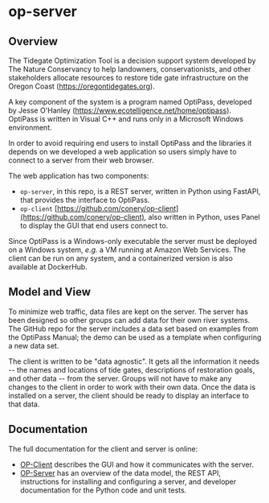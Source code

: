 # op-server

## Overview

The Tidegate Optimization Tool is a decision support system developed by The Nature Conservancy to help landowners, conservationists, and other stakeholders allocate resources to restore tide gate infrastructure on the Oregon Coast (https://oregontidegates.org).

A key component of the system is a program named OptiPass, developed by Jesse O'Hanley (https://www.ecotelligence.net/home/optipass).  OptiPass is written in Visual C++ and runs only in a Microsoft Windows environment.

In order to avoid requiring end users to install OptiPass and the libraries it depends on we developed a web application so users simply have to connect to a server from their web browser.  

The web application has two components:  

- `op-server`, in this repo, is a REST server, written in Python using FastAPI, that provides the interface to OptiPass.
- `op-client` [https://github.com/conery/op-client](https://github.com/conery/op-client), also written in Python, uses Panel to display the GUI that end users connect to.

Since OptiPass is a Windows-only executable the server must be deployed on a Windows system, _e.g._ a VM running at Amazon Web Services.  The client can be run on any system, and a containerized version is also available at DockerHub.

## Model and View

To minimize web traffic, data files are kept on the server.
The server has been designed so other groups can add data for their own river systems.
The GitHub repo for the server includes a data set based on examples from the OptiPass Manual; the demo can be used as a template when configuring a new data set.

The client is written to be "data agnostic".
It gets all the information it needs -- the names and locations of tide gates, descriptions of restoration goals, and other data -- from the server.
Groups will not have to make any changes to the client in order to work with their own data.
Once the data is installed on a server, the client should be ready to display an interface to that data.

## Documentation

The full documentation for the client and server is online:

- [OP-Client](https://conery.github.io/op-client/) describes the GUI and how it communicates with the server.
- [OP-Server](https://conery.github.io/op-server/) has an overview of the data model, the REST API, instructions for installing and configuring a server, and developer documentation for the Python code and unit tests.
